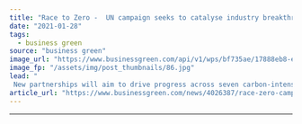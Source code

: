 ```yaml
---
title: "Race to Zero -  UN campaign seeks to catalyse industry breakthroughs in pursuit of net zero emissions"
date: "2021-01-28"
tags: 
  - business green
source: "business green"
image_url: "https://www.businessgreen.com/api/v1/wps/bf735ae/17888eb8-ec34-407b-a890-c0c54a609e60/5/Steel-Germany-185x114.jpg"
image_fp: "/assets/img/post_thumbnails/86.jpg"
lead: "
 New partnerships will aim to drive progress across seven carbon-intensive industries, including shipping, aviation, and steel ..."
article_url: "https://www.businessgreen.com/news/4026387/race-zero-campaign-seeks-catalyse-industry-breakthroughs-pursuit-net-zero-emissions"
---
```


---

